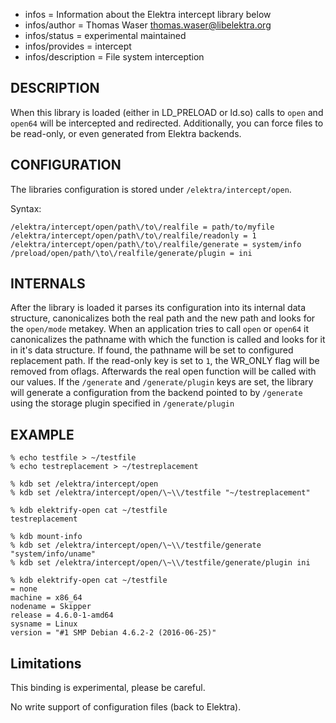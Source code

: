 - infos = Information about the Elektra intercept library below
- infos/author = Thomas Waser <thomas.waser@libelektra.org>
- infos/status = experimental maintained
- infos/provides = intercept
- infos/description = File system interception

## DESCRIPTION

When this library is loaded (either in LD_PRELOAD or ld.so) calls to `open` and `open64` will be intercepted and redirected.
Additionally, you can force files to be read-only, or even generated from Elektra backends.

## CONFIGURATION

The libraries configuration is stored under `/elektra/intercept/open`.

Syntax:

```
/elektra/intercept/open/path\/to\/realfile = path/to/myfile
/elektra/intercept/open/path\/to\/realfile/readonly = 1
/elektra/intercept/open/path\/to\/realfile/generate = system/info
/preload/open/path/\to\/realfile/generate/plugin = ini
```

## INTERNALS

After the library is loaded it parses its configuration into its internal data structure, canonicalizes both the real path and the new path and looks for the `open/mode` metakey.
When an application tries to call `open` or `open64` it canonicalizes the pathname with which the function is called and looks for it in it's data structure. If found, the pathname will be set to configured replacement path. If the read-only key is set to `1`, the WR_ONLY flag will be removed from oflags. Afterwards the real open function will be called with our values.
If the `/generate` and `/generate/plugin` keys are set, the library will generate a configuration from the backend pointed to by `/generate` using the storage plugin specified in `/generate/plugin`

## EXAMPLE

```
% echo testfile > ~/testfile
% echo testreplacement > ~/testreplacement

% kdb set /elektra/intercept/open
% kdb set /elektra/intercept/open/\~\\/testfile "~/testreplacement"

% kdb elektrify-open cat ~/testfile
testreplacement

% kdb mount-info
% kdb set /elektra/intercept/open/\~\\/testfile/generate "system/info/uname"
% kdb set /elektra/intercept/open/\~\\/testfile/generate/plugin ini

% kdb elektrify-open cat ~/testfile
= none
machine = x86_64
nodename = Skipper
release = 4.6.0-1-amd64
sysname = Linux
version = "#1 SMP Debian 4.6.2-2 (2016-06-25)"

```

## Limitations

This binding is experimental, please be careful.

No write support of configuration files (back to Elektra).
